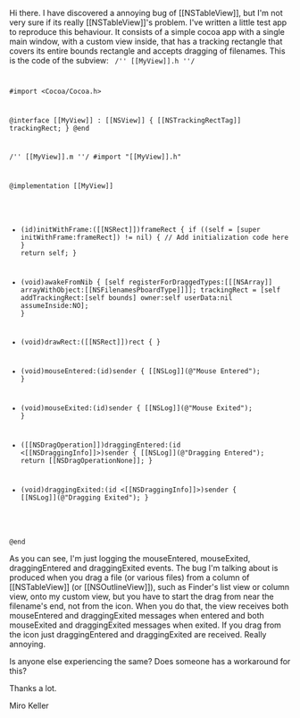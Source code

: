Hi there. I have discovered a annoying bug of [[NSTableView]], but I'm not very sure if its really [[NSTableView]]<nowiki/>'s problem. I've written a little test app to reproduce this behaviour. It consists of a simple cocoa app with a single main window, with a custom view inside, that has a tracking rectangle that covers its entire bounds rectangle and accepts dragging of filenames. This is the code of the subview: 
<code>
/'' [[MyView]].h ''/

#import <Cocoa/Cocoa.h>

@interface [[MyView]] : [[NSView]]
{
	[[NSTrackingRectTag]] trackingRect;
}
@end

/'' [[MyView]].m ''/
#import "[[MyView]].h"

@implementation [[MyView]]

- (id)initWithFrame:([[NSRect]])frameRect
{
	if ((self = [super initWithFrame:frameRect]) != nil) {
		// Add initialization code here
	}
	return self;
}

- (void)awakeFromNib
{
	[self registerForDraggedTypes:[[[NSArray]] arrayWithObject:[[NSFilenamesPboardType]]]];
	trackingRect = [self addTrackingRect:[self bounds] owner:self userData:nil assumeInside:NO];
}

- (void)drawRect:([[NSRect]])rect
{
}

- (void)mouseEntered:(id)sender
{
	[[NSLog]](@"Mouse Entered");
}
- (void)mouseExited:(id)sender
{
	[[NSLog]](@"Mouse Exited");
}

- ([[NSDragOperation]])draggingEntered:(id <[[NSDraggingInfo]]>)sender
{
	[[NSLog]](@"Dragging Entered");
	return [[NSDragOperationNone]];
}
- (void)draggingExited:(id <[[NSDraggingInfo]]>)sender
{
	[[NSLog]](@"Dragging Exited");
}

@end
</code>

As you can see, I'm just logging the mouseEntered, mouseExited, draggingEntered and draggingExited events. The bug I'm talking about is produced when you drag a file (or various files) from a column of [[NSTableView]] (or [[NSOutlineView]]), such as Finder's list view or column view, onto my custom view, but you have to start the drag from near the filename's end, not from the icon. When you do that, the view receives both mouseEntered and draggingExited messages when entered and both mouseExited and draggingExited messages when exited. If you drag from the icon just draggingEntered and draggingExited are received. Really annoying.

Is anyone else experiencing the same? Does someone has a workaround for this?

Thanks a lot.

Miro Keller
